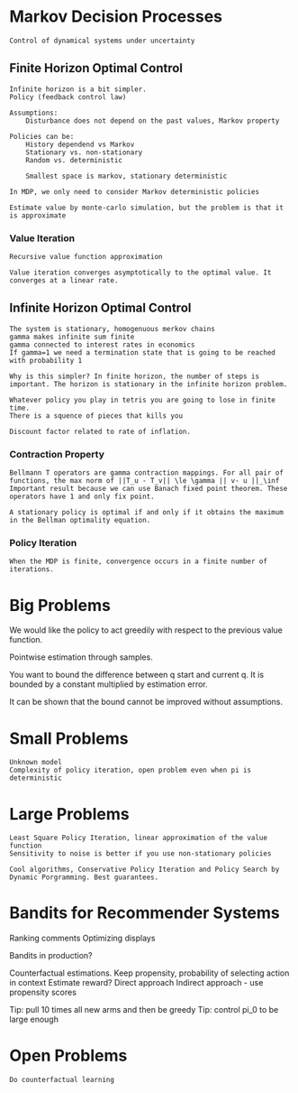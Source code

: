 # Markov Decision Processes
	Control of dynamical systems under uncertainty
	

## Finite Horizon Optimal Control
	
	Infinite horizon is a bit simpler.
	Policy (feedback control law)
	
	Assumptions:
		Disturbance does not depend on the past values, Markov property
		
	Policies can be:
		History dependend vs Markov
		Stationary vs. non-stationary
		Random vs. deterministic

		Smallest space is markov, stationary deterministic 

	In MDP, we only need to consider Markov deterministic policies

	Estimate value by monte-carlo simulation, but the problem is that it is approximate
	

### Value Iteration

	Recursive value function approximation

	Value iteration converges asymptotically to the optimal value. It converges at a linear rate.	

## Infinite Horizon Optimal Control

	The system is stationary, homogenuous merkov chains
	gamma makes infinite sum finite
	gamma connected to interest rates in economics
	If gamma=1 we need a termination state that is going to be reached with probability 1

	Why is this simpler? In finite horizon, the number of steps is important. The horizon is stationary in the infinite horizon problem.
	
	Whatever policy you play in tetris you are going to lose in finite time.
	There is a squence of pieces that kills you
	
	Discount factor related to rate of inflation.
	
	
### Contraction Property

	Bellmann T operators are gamma contraction mappings. For all pair of functions, the max norm of ||T_u - T_v|| \le \gamma || v- u ||_\inf	
	Important result because we can use Banach fixed point theorem. These operators have 1 and only fix point. 

	A stationary policy is optimal if and only if it obtains the maximum in the Bellman optimality equation. 
	

### Policy Iteration

	When the MDP is finite, convergence occurs in a finite number of iterations. 


	
# Big Problems

We would like the policy to act greedily with respect to the previous value function.

Pointwise estimation through samples.

You want to bound the difference between q start and current q. It is bounded by a constant multiplied by estimation error.

It can be shown that the bound cannot be improved without assumptions.





# Small Problems

	Unknown model
	Complexity of policy iteration, open problem even when pi is deterministic


# Large Problems

	Least Square Policy Iteration, linear approximation of the value function
	Sensitivity to noise is better if you use non-stationary policies
	
	Cool algorithms, Conservative Policy Iteration and Policy Search by Dynamic Porgramming. Best guarantees. 




# Bandits for Recommender Systems

Ranking comments
Optimizing displays

Bandits in production?

Counterfactual estimations. Keep propensity, probability of selecting action in context
Estimate reward? Direct approach
Indirect approach - use propensity scores

Tip: pull 10 times all new arms and then be greedy
Tip: control pi_0 to be large enough


# Open Problems

	Do counterfactual learning
	

















